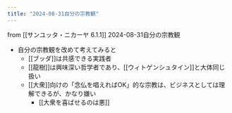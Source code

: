 ```yaml
---
title: "2024-08-31自分の宗教観"
---
```


from [[サンユッタ・ニカーヤ 6.1.1]]
2024-08-31自分の宗教観
- 自分の宗教観を改めて考えてみると
    - [[ブッダ]]は共感できる実践者
    - [[龍樹]]は興味深い哲学者であり、[[ウィトゲンシュタイン]]と大体同じ扱い
    - [[大衆]]向けの「念仏を唱えればOK」的な宗教は、ビジネスとしては理解できるが、かなり嫌い
        - [[大衆を喜ばせるのは悪]]

